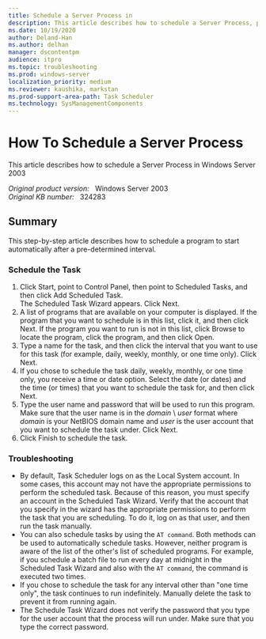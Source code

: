 ```yaml
---
title: Schedule a Server Process in 
description: This article describes how to schedule a Server Process, provides a step-by-step resolution.
ms.date: 10/19/2020
author: Deland-Han
ms.author: delhan 
manager: dscontentpm
audience: itpro
ms.topic: troubleshooting
ms.prod: windows-server
localization_priority: medium
ms.reviewer: kaushika, markstan
ms.prod-support-area-path: Task Scheduler
ms.technology: SysManagementComponents
---
```

# How To Schedule a Server Process

This article describes how to schedule a Server Process in Windows Server 2003

_Original product version:_ &nbsp; Windows Server 2003  
_Original KB number:_ &nbsp; 324283

## Summary

This step-by-step article describes how to schedule a program to start automatically after a pre-determined interval.

### Schedule the Task

1. Click Start, point to Control Panel, then point to Scheduled Tasks, and then click Add Scheduled Task.  
    The Scheduled Task Wizard appears. Click Next.  
2. A list of programs that are available on your computer is displayed. If the program that you want to schedule is in this list, click it, and then click Next. If the program you want to run is not in this list, click Browse to locate the program, click the program, and then click Open.
3. Type a name for the task, and then click the interval that you want to use for this task (for example, daily, weekly, monthly, or one time only). Click Next.
4. If you chose to schedule the task daily, weekly, monthly, or one time only, you receive a time or date option. Select the date (or dates) and the time (or times) that you want to schedule the task for, and then click Next.
5. Type the user name and password that will be used to run this program. Make sure that the user name is in the *domain* \ *user* format where *domain* is your NetBIOS domain name and *user* is the user account that you want to schedule the task under. Click Next.
6. Click Finish to schedule the task.

### Troubleshooting

- By default, Task Scheduler logs on as the Local System account. In some cases, this account may not have the appropriate permissions to perform the scheduled task. Because of this reason, you must specify an account in the Scheduled Task Wizard. Verify that the account that you specify in the wizard has the appropriate permissions to perform the task that you are scheduling. To do it, log on as that user, and then run the task manually.
- You can also schedule tasks by using the `AT command`. Both methods can be used to automatically schedule tasks. However, neither program is aware of the list of the other's list of scheduled programs. For example, if you schedule a batch file to run every day at midnight in the Scheduled Task Wizard and also with the `AT command`, the command is executed two times.
- If you chose to schedule the task for any interval other than "one time only", the task continues to run indefinitely. Manually delete the task to prevent it from running again.
- The Schedule Task Wizard does not verify the password that you type for the user account that the process will run under. Make sure that you type the correct password.

